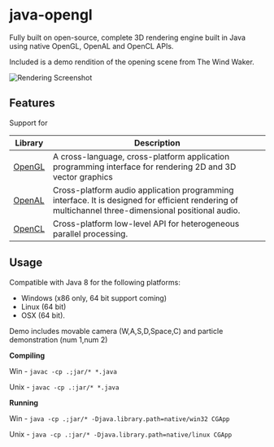 # java-opengl

Fully built on open-source, complete 3D rendering engine built in Java using native OpenGL, OpenAL and OpenCL APIs. 

Included is a demo rendition of the opening scene from The Wind Waker.

![Rendering Screenshot](https://i.imgur.com/1HRdqou.png)

## Features

Support for 

|Library|Description|
|-------|-----------|
|[OpenGL](https://www.opengl.org/)|A cross-language, cross-platform application programming interface for rendering 2D and 3D vector graphics|
|[OpenAL](https://www.openal.org/)|Cross-platform audio application programming interface. It is designed for efficient rendering of multichannel three-dimensional positional audio.|
|[OpenCL](https://www.khronos.org/opencl/)|Cross-platform low-level API for heterogeneous parallel processing.|

## Usage

Compatible with Java 8 for the following platforms:
* Windows (x86 only, 64 bit support coming) 
* Linux (64 bit) 
* OSX (64 bit).

Demo includes movable camera (W,A,S,D,Space,C) and particle demonstration (num 1,num 2)

**Compiling**

Win - `javac -cp .;jar/* *.java`

Unix - `javac -cp .:jar/* *.java`

**Running**

Win - `java -cp .;jar/* -Djava.library.path=native/win32 CGApp`

Unix - `java -cp .:jar/* -Djava.library.path=native/linux CGApp`


